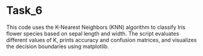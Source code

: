 # Task_6
This code uses the K-Nearest Neighbors (KNN) algorithm to classify Iris flower species based on sepal length and width. The script evaluates different values of K, prints accuracy and confusion matrices, and visualizes the decision boundaries using matplotlib. 
